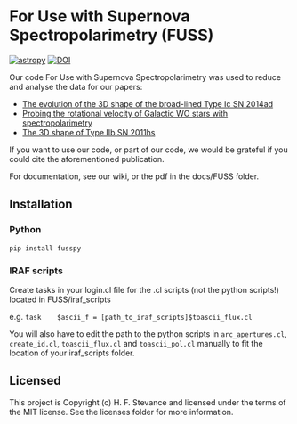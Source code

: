 # For Use with Supernova Spectropolarimetry (FUSS)

[![astropy](http://img.shields.io/badge/powered%20by-AstroPy-orange.svg?style=flat)](http://www.astropy.org/)
[![DOI](https://zenodo.org/badge/79924113.svg)](https://zenodo.org/badge/latestdoi/79924113)

Our code For Use with Supernova Spectropolarimetry was used to reduce and analyse the data for our papers:
 - [The evolution of the 3D shape of the broad-lined Type Ic SN 2014ad](http://adsabs.harvard.edu/abs/2017MNRAS.469.1897S)
 - [Probing the rotational velocity of Galactic WO stars with spectropolarimetry](http://adsabs.harvard.edu/abs/2018MNRAS.479.4535S)
 - [The 3D shape of Type IIb SN 2011hs](http://adsabs.harvard.edu/abs/2019arXiv190107562S)

If you want to use our code, or part of our code, we would be grateful if you could cite the aforementioned publication.

For documentation, see our wiki, or the pdf in the docs/FUSS folder. 

## Installation
### Python
`pip install fusspy`

### IRAF scripts

Create tasks in your login.cl file for the .cl scripts (not the python scripts!) located in FUSS/iraf_scripts

e.g. `task    $ascii_f = [path_to_iraf_scripts]$toascii_flux.cl`

You will also have to edit the path to the python scripts in `arc_apertures.cl`, `create_id.cl`, `toascii_flux.cl` and `toascii_pol.cl` manually to fit the location of your iraf_scripts folder.

## Licensed

This project is Copyright (c) H. F. Stevance and licensed under the terms of the MIT license. See the licenses folder for more information.

